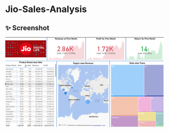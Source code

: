 # Jio-Sales-Analysis

## ✨ Screenshot

![Jio Sales Analytics Screenshot](Screenshot%202025-04-26%20114326.gif)
